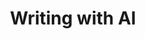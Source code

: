 ---
layout: bookmark
title: Writing with AI
tags:
  - Bookmarks
  - AI
  - Writing
created: '2023-12-18T21:12:41.341Z'
link: https://ia.net/topics/writing-with-ai
id: 697661474
excerpt: >-
  When ChatGPT came out one year ago, we wanted to know whether and how it could
  be used for writing. We put it to the test.
image: >-
  https://ia.net/wp-content/uploads/2023/11/keep-it-real-writing-with-AI-1024x475.png
---